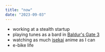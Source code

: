 ```yaml
---
title: "now"
date: "2023-09-03"
---
```


- working at a stealth startup
- playing tunes as a bard in [Baldur's Gate 3](https://baldursgate3.game/)
- watching as much [isekai](https://en.wikipedia.org/wiki/Isekai) anime as I can
- e-bike life

